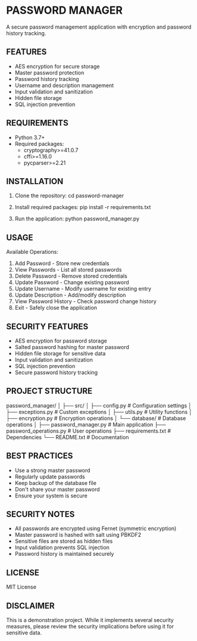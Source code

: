 PASSWORD MANAGER
===============

A secure password management application with encryption and password history tracking.

FEATURES
--------
* AES encryption for secure storage
* Master password protection
* Password history tracking
* Username and description management
* Input validation and sanitization
* Hidden file storage
* SQL injection prevention

REQUIREMENTS
-----------
* Python 3.7+
* Required packages:
  - cryptography>=41.0.7
  - cffi>=1.16.0
  - pycparser>=2.21

INSTALLATION
-----------
1. Clone the repository:
   cd password-manager

2. Install required packages:
   pip install -r requirements.txt

3. Run the application:
   python password_manager.py

USAGE
-----
Available Operations:
1. Add Password     - Store new credentials
2. View Passwords   - List all stored passwords
3. Delete Password  - Remove stored credentials
4. Update Password  - Change existing password
5. Update Username  - Modify username for existing entry
6. Update Description - Add/modify description
7. View Password History - Check password change history
8. Exit            - Safely close the application

SECURITY FEATURES
----------------
* AES encryption for password storage
* Salted password hashing for master password
* Hidden file storage for sensitive data
* Input validation and sanitization
* SQL injection prevention
* Secure password history tracking

PROJECT STRUCTURE
----------------
password_manager/
│
├── src/
│   ├── config.py        # Configuration settings
│   ├── exceptions.py    # Custom exceptions
│   ├── utils.py         # Utility functions
│   ├── encryption.py    # Encryption operations
│   └── database/        # Database operations
│
├── password_manager.py  # Main application
├── password_operations.py # User operations
├── requirements.txt     # Dependencies
└── README.txt          # Documentation

BEST PRACTICES
-------------
* Use a strong master password
* Regularly update passwords
* Keep backup of the database file
* Don't share your master password
* Ensure your system is secure

SECURITY NOTES
-------------
* All passwords are encrypted using Fernet (symmetric encryption)
* Master password is hashed with salt using PBKDF2
* Sensitive files are stored as hidden files
* Input validation prevents SQL injection
* Password history is maintained securely

LICENSE
-------
MIT License

DISCLAIMER
----------
This is a demonstration project. While it implements several security measures,
please review the security implications before using it for sensitive data. 